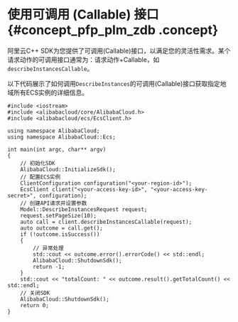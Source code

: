 # 使用可调用 \(Callable\) 接口 {#concept_pfp_plm_zdb .concept}

阿里云C++ SDK为您提供了可调用\(Callable\)接口，以满足您的灵活性需求。某个请求动作的可调用接口通常为：请求动作+Callable，如 `describeInstancesCallable`。

以下代码展示了如何调用`DescribeInstances`的可调用\(Callable\)接口获取指定地域所有ECS实例的详细信息。

```
#include <iostream>
#include <alibabacloud/core/AlibabaCloud.h>
#include <alibabacloud/ecs/EcsClient.h>

using namespace AlibabaCloud;
using namespace AlibabaCloud::Ecs;

int main(int argc, char** argv)
{
    // 初始化SDK
    AlibabaCloud::InitializeSdk();
    // 配置ECS实例
    ClientConfiguration configuration("<your-region-id>");
    EcsClient client("<your-access-key-id>", "<your-access-key-secret>", configuration);
    // 创建API请求并设置参数
    Model::DescribeInstancesRequest request;
    request.setPageSize(10);
    auto call = client.describeInstancesCallable(request);
    auto outcome = call.get();
    if (!outcome.isSuccess())
    {
        // 异常处理
        std::cout << outcome.error().errorCode() << std::endl;
        AlibabaCloud::ShutdownSdk();
        return -1;
    }
    std::cout << "totalCount: " << outcome.result().getTotalCount() << std::endl;
    // 关闭SDK
    AlibabaCloud::ShutdownSdk();
    return 0;
}
```

